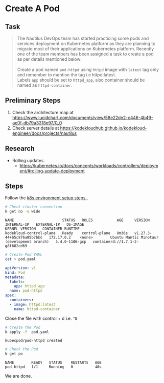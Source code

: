 # Create A Pod

## Task

> The Nautilus DevOps team has started practicing some pods and services deployment on Kubernetes platform as they are planning to migrate most of their applications on Kubernetes platform. Recently one of the team members has been assigned a task to create a pod as per details mentioned below:<br><br>Create a pod named `pod-httpd` using `httpd` image with `latest` tag only and remember to mention the tag i.e httpd:latest.<br>Labels `app` should be set to `httpd_app`, also container should be named as `httpd-container`.

## Preliminary Steps

1. Check the architecture map at <https://www.lucidchart.com/documents/view/58e22de2-c446-4b49-ae0f-db79a3318e97/0_0>
2. Check server details at <https://kodekloudhub.github.io/kodekloud-engineer/docs/projects/nautilus>

## Research

* Rolling updates.
  * https://kubernetes.io/docs/concepts/workloads/controllers/deployment/#rolling-update-deployment

## Steps

Follow the [k8s environment setup steps.](setup-k8s-env.md).

```bash
# Check cluster connection
k get no -o wide
```

```
NAME                      STATUS   ROLES           AGE     VERSION                     INTERNAL-IP   EXTERNAL-IP   OS-IMAGE                                      KERNEL-VERSION   CONTAINER-RUNTIME
kodekloud-control-plane   Ready    control-plane   8m36s   v1.27.3-44+b5c876a05b7bbd   172.17.0.2    <none>        Ubuntu Mantic Minotaur (development branch)   5.4.0-1106-gcp   containerd://1.7.1-2-g8f682ed69
```

```bash
# Create Pod YAML
cat > pod.yaml
```

```yaml
apiVersion: v1
kind: Pod
metadata:
  labels:
    app: httpd_app
  name: pod-httpd
spec:
  containers:
  - image: httpd:latest
    name: httpd-container
```
Close the file with control + d i.e. `^D`


```bash
# Create the Pod
k apply -f  pod.yaml
```

```
kubecpod/pod-httpd created
```

```bash
# Check the Pod
k get po
```

```
NAME        READY   STATUS    RESTARTS   AGE
pod-httpd   1/1     Running   0          40s
```

We are done.
